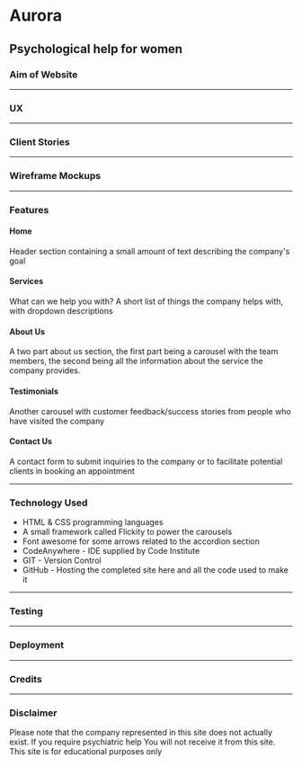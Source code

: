 # Aurora

## Psychological help for women

### Aim of Website

---

### UX

---

### Client Stories

---

### Wireframe Mockups

---

### Features

#### Home

Header section containing a small amount of text describing the company's goal

#### Services

What can we help you with? A short list of things the company helps with, with dropdown descriptions

#### About Us

A two part about us section, the first part being a carousel with the team members, the second being
all the information about the service the company provides.

#### Testimonials

Another carousel with customer feedback/success stories from people who have visited the company

#### Contact Us

A contact form to submit inquiries to the company or to facilitate potential clients in booking an appointment

---

### Technology Used

* HTML & CSS programming languages
* A small framework called Flickity to power the carousels
* Font awesome for some arrows related to the accordion section
* CodeAnywhere - IDE supplied by Code Institute
* GIT - Version Control
* GitHub - Hosting the completed site here and all the code used to make it

---

### Testing

---

### Deployment

---

### Credits

---

### Disclaimer

Please note that the company represented in this site does not actually exist. If you require psychiatric help
You will not receive it from this site. This site is for educational purposes only
